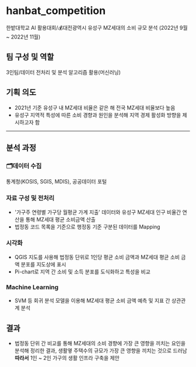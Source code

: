 # hanbat_competition
한밭대학교 AI 활용대회/💰대전광역시 유성구 MZ세대의 소비 규모 분석
(2022년 9월 ~ 2022년 11월)

## 팀 구성 및 역할
3인팀/데이터 전처리 및 분석 알고리즘 활용(머신러닝)

## 기획 의도
* 2021년 기준 유성구 내 MZ세대 비율은 같은 해 전국 MZ세대 비율보다 높음
* 유성구 지역적 특성에 따른 소비 경향과 원인을 분석해 지역 경제 활성화 방향을 제시하고자 함

---

## 분석 과정
### 🗂️데이터 수집
통계청(KOSIS, SGIS, MDIS), 공공데이터 포털

### 자료 구성 및 전처리
* '가구주 연령별 가구당 월평균 가계 지출' 데이터와 유성구 MZ세대 인구 비율간 연산을 통해 MZ세대 평균 소비금액 산출
* 법정동 코드 목록을 기준으로 행정동 기준 구분된 데이터를 Mapping

### 시각화
* QGIS 지도를 사용해 법정동 단위로 1인당 평균 소비 금액과 MZ세대 평균 소비 금액 분포를 지도상에 표시
* Pi-chart로 지역 간 소비 및 소득 분포를 도식화하고 특성을 비교
### Machine Learning
* SVM 등 회귀 분석 모델을 이용해 MZ세대 평균 소비 금액 예측 및 지표 간 상관관계 분석

## 결과 
* 법정동 단위 간 비교를 통해 MZ세대의 소비 경향에 가장 큰 영향을 끼치는 요인을 분석해 정리한 결과, 생활옇 주택수의 규모가 가장 큰 영향을 끼치는 것으로 드러남
**따라서** 1인 ~ 2인 가구의 생활 인프라 구축을 제안
